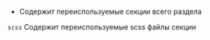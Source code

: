- Содержит переиспользуемые секции всего раздела

`scss` Содержит переиспользуемые scss файлы секции
